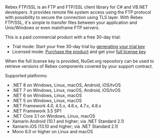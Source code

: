 Rebex FTP/SSL is an FTP and FTP/SSL client library for C# and VB.NET developers. It provides remote file system access using the FTP protocol with possibility to secure the connection using TLS layer. With Rebex FTP/SSL, it's simple to transfer files between your application and Unix/Windows or even mainframe FTP servers.

This is a paid commercial product with a free 30-day trial:

- Trial mode: Start your free 30-day trial by [generating your trial key](https://www.rebex.net/support/trial-key.aspx)
- Licensed mode: [Purchase the product](https://www.rebex.net/shop/) and get your [full license key](https://www.rebex.net/protected/nuget)

When the full license key is provided, NuGet.org repository can be used to retrieve versions of Rebex components covered by your support contract.

Supported platforms:

- .NET 8 on Windows, Linux, macOS, Android, iOS/tvOS
- .NET 7 on Windows, Linux, macOS, Android, iOS/tvOS
- .NET 6 on Windows, Linux, macOS
- .NET 5 on Windows, Linux, macOS
- .NET Framework 4.0, 4.5.x, 4.6.x, 4.7.x, 4.8.x
- .NET Framework 3.5 SP1
- .NET Core 3.1 on Windows, Linux, macOS
- Xamarin.Android (10.1 and higher; via .NET Standard 2.1)
- Xamarin.iOS (13.10 and higher; via .NET Standard 2.1)
- Mono 6.0 or higher on Linux and macOS

